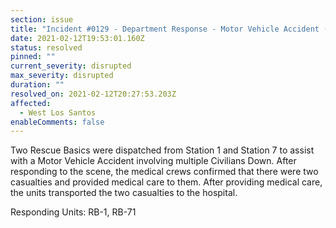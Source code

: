 ```yaml
---
section: issue
title: "Incident #0129 - Department Response - Motor Vehicle Accident (Multiple Down)"
date: 2021-02-12T19:53:01.160Z
status: resolved
pinned: ""
current_severity: disrupted
max_severity: disrupted
duration: ""
resolved_on: 2021-02-12T20:27:53.203Z
affected:
  - West Los Santos
enableComments: false
---
```

Two Rescue Basics were dispatched from Station 1 and Station 7 to assist with a Motor Vehicle Accident involving multiple Civilians Down. After responding to the scene, the medical crews confirmed that there were two casualties and provided medical care to them. After providing medical care, the units transported the two casualties to the hospital.

Responding Units: RB-1, RB-71